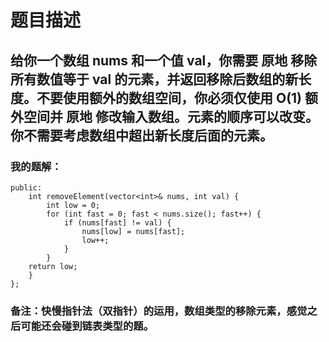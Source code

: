 # 题目描述
## 给你一个数组 nums 和一个值 val，你需要 原地 移除所有数值等于 val 的元素，并返回移除后数组的新长度。不要使用额外的数组空间，你必须仅使用 O(1) 额外空间并 原地 修改输入数组。元素的顺序可以改变。你不需要考虑数组中超出新长度后面的元素。
### 我的题解：
```class Solution {
public:
    int removeElement(vector<int>& nums, int val) {
        int low = 0;
        for (int fast = 0; fast < nums.size(); fast++) {
            if (nums[fast] != val) {
                nums[low] = nums[fast];
                low++;
            }
        }
    return low;
    }
};
```
### **备注**：快慢指针法（双指针）的运用，数组类型的移除元素，感觉之后可能还会碰到链表类型的题。
